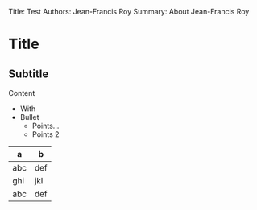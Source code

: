 Title: Test
Authors: Jean-Francis Roy
Summary: About Jean-Francis Roy


# Title

## Subtitle

Content

* With
* Bullet
  * Points...
  * Points 2

| a   | b   |
|-----|-----|
| abc | def |
| ghi | jkl |
| abc | def |

